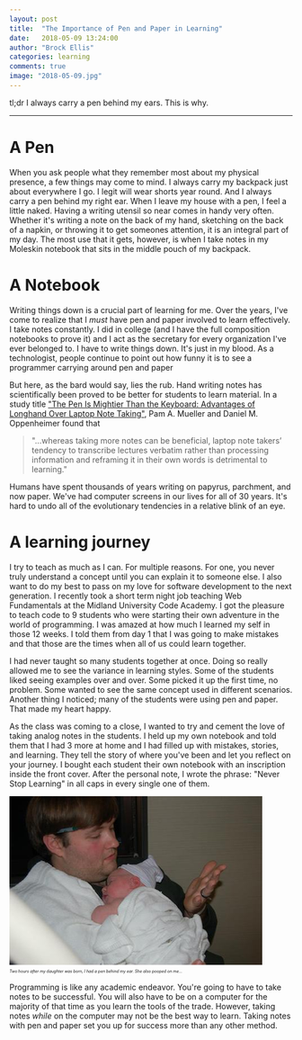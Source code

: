 ```yaml
---
layout: post
title:  "The Importance of Pen and Paper in Learning"
date:   2018-05-09 13:24:00
author: "Brock Ellis"
categories: learning
comments: true
image: "2018-05-09.jpg"
---
```


tl;dr I always carry a pen behind my ears. This is why.

---

# A Pen

When you ask people what they remember most about my physical presence, a few things may come to mind. I always carry my backpack just about everywhere I go. I legit will wear shorts year round. And I always carry a pen behind my right ear. When I leave my house with a pen, I feel a little naked. Having a writing utensil so near comes in handy very often. Whether it's writing a note on the back of my hand, sketching on the back of a napkin, or throwing it to get someones attention, it is an integral part of my day. The most use that it gets, however, is when I take notes in my Moleskin notebook that sits in the middle pouch of my backpack.

# A Notebook

Writing things down is a crucial part of learning for me. Over the years, I've come to realize that I *must* have pen and paper involved to learn effectively. I take notes constantly. I did in college (and I have the full composition notebooks to prove it) and I act as the secretary for every organization I've ever belonged to. I have to write things down. It's just in my blood. As a technologist, people continue to point out how funny it is to see a programmer carrying around pen and paper

But here, as the bard would say, lies the rub. Hand writing notes has scientifically been proved to be better for students to learn material. In a study title ["The Pen Is Mightier Than the Keyboard: Advantages of Longhand Over Laptop Note Taking"](http://journals.sagepub.com/doi/abs/10.1177/0956797614524581), Pam A. Mueller and Daniel M. Oppenheimer found that

> "...whereas taking more notes can be beneficial, laptop note takers’ tendency to transcribe lectures verbatim rather than processing information and reframing it in their own words is detrimental to learning."

Humans have spent thousands of years writing on papyrus, parchment, and now paper. We've had computer screens in our lives for all of 30 years. It's hard to undo all of the evolutionary tendencies in a relative blink of an eye.

# A learning journey

I try to teach as much as I can. For multiple reasons. For one, you never truly understand a concept until you can explain it to someone else. I also want to do my best to pass on my love for software development to the next generation. I recently took a short term night job teaching Web Fundamentals at the Midland University Code Academy. I got the pleasure to teach code to 9 students who were starting their own adventure in the world of programming. I was amazed at how much I learned my self in those 12 weeks. I told them from day 1 that I was going to make mistakes and that those are the times when all of us could learn together.

I had never taught so many students together at once. Doing so really allowed me to see the variance in learning styles. Some of the students liked seeing examples over and over. Some picked it up the first time, no problem. Some wanted to see the same concept used in different scenarios. Another thing I noticed; many of the students were using pen and paper. That made my heart happy.

As the class was coming to a close, I wanted to try and cement the love of taking analog notes in the students. I held up my own notebook and told them that I had 3 more at home and I had filled up with mistakes, stories, and learning. They tell the story of where you've been and let you reflect on your journey. I bought each student their own notebook with an inscription inside the front cover. After the personal note, I wrote the phrase: "Never Stop Learning" in all caps in every single one of them.

<img src="/blog/img/2018-05-09-1.jpg" alt="Pen behind my ear" style='display: block;' />
<em style='font-size: .5em;'>Two hours after my daughter was born, I had a pen behind my ear. She also pooped on me...</em>

Programming is like any academic endeavor. You're going to have to take notes to be successful. You will also have to be on a computer for the majority of that time as you learn the tools of the trade. However, taking notes _while_ on the computer may not be the best way to learn. Taking notes with pen and paper set you up for success more than any other method.
